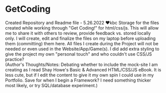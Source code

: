 # GetCoding
Created Repository and Readme file - 5.26.2022 ♥kbc
Storage for the files created while working through "Get Coding!" for html/css/js. This will allow me to share it with others to review, provide feedback vs. stored locally only.
I will create, edit and finalize the files on my laptop before uploading them (committing) them here. All files I create during the Project will not be needed or even used in the Website/App/Game(s). I did add extra styling to give the project my own "personal touch" and who couldn't use CSS/JS practice? <br/>
(Author's Thoughts/Notes: Debating whether to include the mock-site I am creating as I read Shay Howe's Basic & Advanced HTML/CSS/JS eBook. It is less cute, but if I edit the content to give it my own spin I could use in my Portfolio. Save for when I begin a Framework? I need something thicker most likely, or try SQL/database experiment.)
